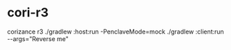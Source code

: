 # cori-r3
corizance r3
./gradlew :host:run -PenclaveMode=mock
./gradlew :client:run --args="Reverse me"
